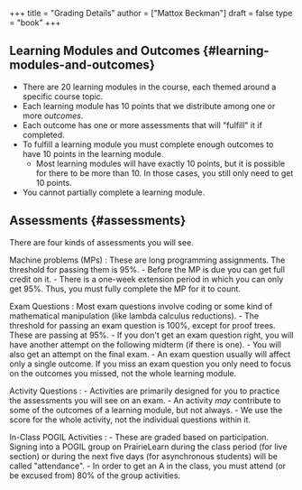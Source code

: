 +++
title = "Grading Details"
author = ["Mattox Beckman"]
draft = false
type = "book"
+++

## Learning Modules and Outcomes {#learning-modules-and-outcomes}

-   There are 20 learning modules in the course, each themed around a specific course topic.
-   Each learning module has 10 points that we distribute among one or more _outcomes_.
-   Each outcome has one or more assessments that will "fulfill" it if completed.
-   To fulfill a learning module you must complete enough outcomes to have 10 points in the learning module.
    -   Most learning modules will have exactly 10 points, but it is possible for there to be more than 10.
        In those cases, you still only need to get 10 points.
-   You cannot partially complete a learning module.


## Assessments {#assessments}

There are four kinds of assessments you will see.

Machine problems (MPs)
: These are long programming assignments.  The threshold for passing them is 95%.
    -   Before the MP is due you can get full credit on it.
    -   There is a one-week extension period in which you can only get 95%. Thus, you must fully complete the MP for it to
        count.

Exam Questions
: Most exam questions involve coding or some kind of mathematical manipulation (like lambda calculus reductions).
    -   The threshold for passing an exam question is 100%, except for proof trees.  These are passing at 95%.
    -   If you don't get an exam question right, you will have another attempt on the following midterm (if there is one).
    -   You will also get an attempt on the final exam.
    -   An exam question usually will affect only a single outcome.  If you miss an exam question you only need to focus on the outcomes
        you missed, not the whole learning module.

Activity Questions
: -   Activities are primarily designed for you to practice the assessments you will see on an exam.
    -   An activity _may_ contribute to some of the outcomes of a learning module, but not always.
    -   We use the score for the whole activity, not the individual questions within it.

In-Class POGIL Activities
: -   These are graded based on participation. Signing into a POGIL group on PrairieLearn during the class period (for
        live section) or during the next five days (for asynchronous students) will be called "attendance".
    -   In order to get an A in the class, you must attend (or be excused from) 80% of the group activities.
